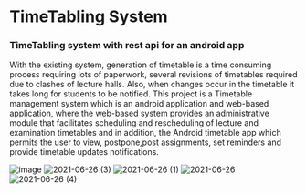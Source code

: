 <h1>TimeTabling System</h1>

<h3>TimeTabling system with rest api for an android app
</h3>
<p>With the existing system, generation of timetable is a time consuming process requiring lots of paperwork, several revisions of timetables required due to clashes of lecture halls.  Also, when changes occur in the timetable it takes long for students to be notified.  This project is a Timetable management system which is an android application and  web-based application, where the web-based  system provides  an administrative  module  that  facilitates  scheduling  and  rescheduling  of lecture and examination  timetables and  in  addition,  the  Android  timetable  app  which permits the user to view, postpone,post assignments, set reminders and provide timetable updates notifications.</p>

![image](https://user-images.githubusercontent.com/33715848/123524282-daa9c480-d6d1-11eb-9afb-1db11ede6d30.png)
![2021-06-26 (3)](https://user-images.githubusercontent.com/33715848/123524214-5ce5b900-d6d1-11eb-8f44-70b5aa98e875.png)
![2021-06-26 (1)](https://user-images.githubusercontent.com/33715848/123524146-037d8a00-d6d1-11eb-9c8e-419714c1f0be.png)
![2021-06-26](https://user-images.githubusercontent.com/33715848/123524120-cb764700-d6d0-11eb-9cfe-8d4e4dacb50b.png)
![2021-06-26 (4)](https://user-images.githubusercontent.com/33715848/123524175-36c01900-d6d1-11eb-9051-122fdb9b2f89.png)


